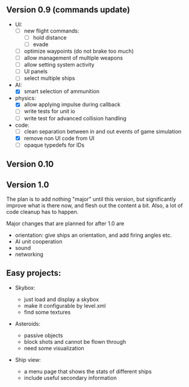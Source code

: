 ## Version 0.9 (commands update)
  * UI:
    - [ ] new flight commands:
      + [ ] hold distance
      + [ ] evade
    - [ ] optimize waypoints (do not brake too much)
    - [ ] allow management of multiple weapons
    - [ ] allow setting system activity
    - [ ] UI panels
    - [ ] select multiple ships
  * AI:
    - [x] smart selection of ammunition
  * physics:
    - [x] allow applying impulse during callback
    - [ ] write tests for unit io
    - [ ] write test  for advanced collision handling
  * code:
    - [ ] clean separation between in and out events of game simulation
    - [x] remove non UI code from UI
    - [ ] opaque typedefs for IDs
    
## Version 0.10


## Version 1.0
The plan is to add nothing "major" until this version, 
but significantly improve what is there now, and flesh out 
the content a bit. Also, a lot of code cleanup has to happen.

Major changes that are planned for after 1.0 are
 * orientation: give ships an orientation, and add firing 
    angles etc.
 * AI unit cooperation 
 * sound
 * networking


## Easy projects:
* Skybox:
  - just load and display a skybox
  - make it configurable by level.xml
  - find some textures
  
* Asteroids:
  - passive objects
  - block shots and cannot be flown through
  - need some visualization

* Ship view:
  - a menu page that shows the stats of different ships
  - include useful secondary information

